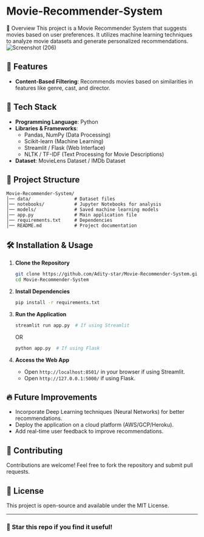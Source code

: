 # Movie-Recommender-System
📌 Overview
This project is a Movie Recommender System that suggests movies based on user preferences. It utilizes machine learning techniques to analyze movie datasets and generate personalized recommendations.
![Screenshot (206)](https://github.com/user-attachments/assets/712ed5aa-3c5f-4e4c-a83e-9afb6c1a3962)

## 🚀 Features
- **Content-Based Filtering**: Recommends movies based on similarities in features like genre, cast, and director.
  
## 🔧 Tech Stack
- **Programming Language**: Python
- **Libraries & Frameworks**:
  - Pandas, NumPy (Data Processing)
  - Scikit-learn (Machine Learning)
  - Streamlit / Flask (Web Interface)
  - NLTK / TF-IDF (Text Processing for Movie Descriptions)
- **Dataset**: MovieLens Dataset / IMDb Dataset

## 📂 Project Structure
```
Movie-Recommender-System/
│── data/                # Dataset files
│── notebooks/           # Jupyter Notebooks for analysis
│── models/              # Saved machine learning models
│── app.py               # Main application file
│── requirements.txt     # Dependencies
│── README.md            # Project documentation
```

## 🛠 Installation & Usage
1. **Clone the Repository**
   ```bash
   git clone https://github.com/Adity-star/Movie-Recommender-System.git
   cd Movie-Recommender-System
   ```
2. **Install Dependencies**
   ```bash
   pip install -r requirements.txt
   ```
3. **Run the Application**
   ```bash
   streamlit run app.py  # If using Streamlit
   ```
   OR
   ```bash
   python app.py  # If using Flask
   ```

4. **Access the Web App**
   - Open `http://localhost:8501/` in your browser if using Streamlit.
   - Open `http://127.0.0.1:5000/` if using Flask.

## 🔥 Future Improvements
- Incorporate Deep Learning techniques (Neural Networks) for better recommendations.
- Deploy the application on a cloud platform (AWS/GCP/Heroku).
- Add real-time user feedback to improve recommendations.

## 🤝 Contributing
Contributions are welcome! Feel free to fork the repository and submit pull requests.

## 📜 License
This project is open-source and available under the MIT License.

---
### 🌟 Star this repo if you find it useful!


